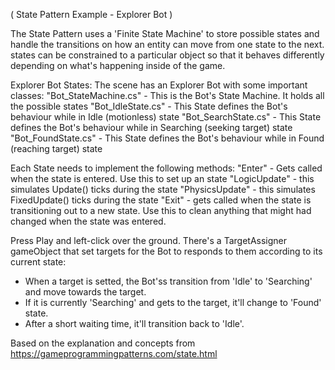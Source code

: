 ( State Pattern Example - Explorer Bot )

The State Pattern uses a 'Finite State Machine' to store possible states and handle the transitions
on how an entity can move from one state to the next. states can be constrained to a particular object so that
it behaves differently depending on what's happening inside of the game.

Explorer Bot States:
The scene has an Explorer Bot with some important classes:
"Bot_StateMachine.cs" - This is the Bot's State Machine. It holds all the possible states
"Bot_IdleState.cs" - This State defines the Bot's behaviour while in Idle (motionless) state
"Bot_SearchState.cs" - This State defines the Bot's behaviour while in Searching (seeking target) state
"Bot_FoundState.cs" - This State defines the Bot's behaviour while in Found (reaching target) state

Each State needs to implement the following methods:
"Enter" - Gets called when the state is entered. Use this to set up an state
"LogicUpdate" - this simulates Update() ticks during the state
"PhysicsUpdate" - this simulates FixedUpdate() ticks during the state
"Exit" - gets called when the state is transitioning out to a new state. Use this to clean anything
that might had changed when the state was entered.

Press Play and left-click over the ground. There's a TargetAssigner gameObject that set targets for
the Bot to responds to them according to its current state:
- When a target is setted, the Bot'ss transition from 'Idle' to 'Searching' and move towards the target.
- If it is currently 'Searching' and gets to the target, it'll change to 'Found' state.
- After a short waiting time, it'll transition back to 'Idle'.

Based on the explanation and concepts from https://gameprogrammingpatterns.com/state.html
